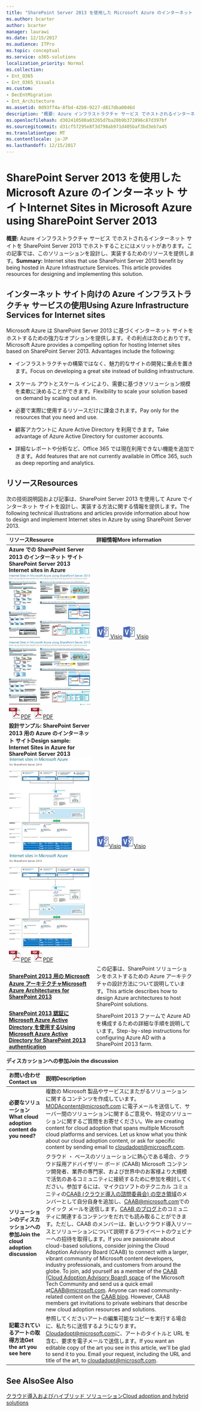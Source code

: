 ```yaml
---
title: "SharePoint Server 2013 を使用した Microsoft Azure のインターネット サイト"
ms.author: bcarter
author: bcarter
manager: laurawi
ms.date: 12/15/2017
ms.audience: ITPro
ms.topic: conceptual
ms.service: o365-solutions
localization_priority: Normal
ms.collection:
- Ent_O365
- Ent_O365_Visuals
ms.custom:
- DecEntMigration
- Ent_Architecture
ms.assetid: 0d93ff4a-8fbd-42b8-9227-d817dba0046d
description: "概要: Azure インフラストラクチャ サービス でホストされるインターネット サイトを SharePoint Server 2013 でホストすることにはメリットがあります。この記事では、このソリューションを設計し、実装するためのリソースを提供します。"
ms.openlocfilehash: d302410580a03265d7ba20b9b372896c87d397bf
ms.sourcegitcommit: d31cf57295e8f3d798ab971d405baf3bd3eb7a45
ms.translationtype: MT
ms.contentlocale: ja-JP
ms.lasthandoff: 12/15/2017
---
```

# <a name="internet-sites-in-microsoft-azure-using-sharepoint-server-2013"></a><span data-ttu-id="20750-104">SharePoint Server 2013 を使用した Microsoft Azure のインターネット サイト</span><span class="sxs-lookup"><span data-stu-id="20750-104">Internet Sites in Microsoft Azure using SharePoint Server 2013</span></span>

 <span data-ttu-id="20750-p102">**概要:** Azure インフラストラクチャ サービス でホストされるインターネット サイトを SharePoint Server 2013 でホストすることにはメリットがあります。この記事では、このソリューションを設計し、実装するためのリソースを提供します。</span><span class="sxs-lookup"><span data-stu-id="20750-p102">**Summary:** Internet sites that use SharePoint Server 2013 benefit by being hosted in Azure Infrastructure Services. This article provides resources for designing and implementing this solution.</span></span>
  
## <a name="using-azure-infrastructure-services-for-internet-sites"></a><span data-ttu-id="20750-107">インターネット サイト向けの Azure インフラストラクチャ サービスの使用</span><span class="sxs-lookup"><span data-stu-id="20750-107">Using Azure Infrastructure Services for Internet sites</span></span>

<span data-ttu-id="20750-p103">Microsoft Azure は SharePoint Server 2013 に基づくインターネット サイトをホストするための強力なオプションを提供します。その利点は次のとおりです。</span><span class="sxs-lookup"><span data-stu-id="20750-p103">Microsoft Azure provides a compelling option for hosting Internet sites based on SharePoint Server 2013. Advantages include the following:</span></span>
  
- <span data-ttu-id="20750-110">インフラストラクチャの構築ではなく、魅力的なサイトの開発に重点を置きます。</span><span class="sxs-lookup"><span data-stu-id="20750-110">Focus on developing a great site instead of building infrastructure.</span></span>
    
- <span data-ttu-id="20750-111">スケール アウトとスケール インにより、需要に基づきソリューション規模を柔軟に決めることができます。</span><span class="sxs-lookup"><span data-stu-id="20750-111">Flexibility to scale your solution based on demand by scaling out and in.</span></span>
    
- <span data-ttu-id="20750-112">必要で実際に使用するリソースだけに課金されます。</span><span class="sxs-lookup"><span data-stu-id="20750-112">Pay only for the resources that you need and use.</span></span>
    
- <span data-ttu-id="20750-113">顧客アカウントに Azure Active Directory を利用できます。</span><span class="sxs-lookup"><span data-stu-id="20750-113">Take advantage of Azure Active Directory for customer accounts.</span></span>
    
- <span data-ttu-id="20750-114">詳細なレポートや分析など、Office 365 では現在利用できない機能を追加できます。</span><span class="sxs-lookup"><span data-stu-id="20750-114">Add features that are not currently available in Office 365, such as deep reporting and analytics.</span></span>
    
## <a name="resources"></a><span data-ttu-id="20750-115">リソース</span><span class="sxs-lookup"><span data-stu-id="20750-115">Resources</span></span>

<span data-ttu-id="20750-116">次の技術説明図および記事は、SharePoint Server 2013 を使用して Azure でインターネット サイトを設計し、実装する方法に関する情報を提供します。</span><span class="sxs-lookup"><span data-stu-id="20750-116">The following technical illustrations and articles provide information about how to design and implement Internet sites in Azure by using SharePoint Server 2013.</span></span>
  
|<span data-ttu-id="20750-117">**リソース**</span><span class="sxs-lookup"><span data-stu-id="20750-117">**Resource**</span></span>|<span data-ttu-id="20750-118">**詳細情報**</span><span class="sxs-lookup"><span data-stu-id="20750-118">**More information**</span></span>|
|:-----|:-----|
|<span data-ttu-id="20750-119">**Azure での SharePoint Server 2013 のインターネット サイト**</span><span class="sxs-lookup"><span data-stu-id="20750-119">**SharePoint Server 2013 Internet sites in Azure**</span></span> <br/> <span data-ttu-id="20750-120">[![SharePoint を使用した Azure のインターネット サイトのイメージ](images/MS_AZ_SPInternetSites.jpg)          ](https://go.microsoft.com/fwlink/p/?LinkId=392552)</span><span class="sxs-lookup"><span data-stu-id="20750-120">[![Image of Internet sites in Azure using SharePoint](images/MS_AZ_SPInternetSites.jpg)          ](https://go.microsoft.com/fwlink/p/?LinkId=392552)</span></span> <br/> <span data-ttu-id="20750-121">![PDF ファイル](images/ITPro_Other_PDFicon.png)[PDF](https://go.microsoft.com/fwlink/p/?LinkId=392552)</span><span class="sxs-lookup"><span data-stu-id="20750-121">![PDF file](images/ITPro_Other_PDFicon.png)[PDF](https://go.microsoft.com/fwlink/p/?LinkId=392552)</span></span> |<span data-ttu-id="20750-122">[![Visio ファイル](images/ITPro_Other_VisioIcon.jpg)          ](https://go.microsoft.com/fwlink/p/?LinkId=392551)[Visio](https://go.microsoft.com/fwlink/p/?LinkId=392551)</span><span class="sxs-lookup"><span data-stu-id="20750-122">[![Visio file](images/ITPro_Other_VisioIcon.jpg)          ](https://go.microsoft.com/fwlink/p/?LinkId=392551)[Visio](https://go.microsoft.com/fwlink/p/?LinkId=392551)</span></span> <br/> |<span data-ttu-id="20750-123">このアーキテクチャ モデルは、Azure のインターネット サイトの主要な設計活動および推奨されるアーキテクチャの選択肢の概要を説明しています。</span><span class="sxs-lookup"><span data-stu-id="20750-123">This architecture model outlines key design activities and recommended architecture choices for Internet sites in Azure.</span></span>  <br/> |
|<span data-ttu-id="20750-124">**設計サンプル: SharePoint Server 2013 用の Azure のインターネット サイト**</span><span class="sxs-lookup"><span data-stu-id="20750-124">**Design sample: Internet Sites in Azure for SharePoint Server 2013**</span></span> <br/> <span data-ttu-id="20750-125">[![設計サンプルのイメージ: Microsoft Azure for SharePoint 2013 のインターネット サイト](images/MS_AZ_InternetSitesDesignSample.jpg)          ](https://go.microsoft.com/fwlink/p/?LinkId=392549)</span><span class="sxs-lookup"><span data-stu-id="20750-125">[![Image of the Design sample: Internet sites in Microsoft Azure for SharePoint 2013](images/MS_AZ_InternetSitesDesignSample.jpg)          ](https://go.microsoft.com/fwlink/p/?LinkId=392549)</span></span> <br/> <span data-ttu-id="20750-126">![PDF ファイル](images/ITPro_Other_PDFicon.png)[PDF](https://go.microsoft.com/fwlink/p/?LinkId=392549)</span><span class="sxs-lookup"><span data-stu-id="20750-126">![PDF file](images/ITPro_Other_PDFicon.png)[PDF](https://go.microsoft.com/fwlink/p/?LinkId=392549)</span></span> |<span data-ttu-id="20750-127">![Visio ファイル](images/ITPro_Other_VisioIcon.jpg)[Visio](https://go.microsoft.com/fwlink/p/?LinkId=392548)</span><span class="sxs-lookup"><span data-stu-id="20750-127">![Visio file](images/ITPro_Other_VisioIcon.jpg)[Visio](https://go.microsoft.com/fwlink/p/?LinkId=392548)</span></span> <br/> |<span data-ttu-id="20750-128">独自のアーキテクチャの開始点としてこの設計サンプルをご利用ください。</span><span class="sxs-lookup"><span data-stu-id="20750-128">Use this design sample as a starting point for your own architecture.</span></span>  <br/> |
|<span data-ttu-id="20750-129">**[SharePoint 2013 用の Microsoft Azure アーキテクチャ](microsoft-azure-architectures-for-sharepoint-2013.md)**</span><span class="sxs-lookup"><span data-stu-id="20750-129">**[Microsoft Azure Architectures for SharePoint 2013](microsoft-azure-architectures-for-sharepoint-2013.md)**</span></span> <br/> |<span data-ttu-id="20750-130">この記事は、SharePoint ソリューションをホストするための Azure アーキテクチャの設計方法について説明しています。</span><span class="sxs-lookup"><span data-stu-id="20750-130">This article describes how to design Azure architectures to host SharePoint solutions.</span></span>  <br/> |
|<span data-ttu-id="20750-131">**[SharePoint 2013 認証に Microsoft Azure Active Directory を使用する](using-microsoft-azure-active-directory-for-sharepoint-2013-authentication.md)**</span><span class="sxs-lookup"><span data-stu-id="20750-131">**[Using Microsoft Azure Active Directory for SharePoint 2013 authentication](using-microsoft-azure-active-directory-for-sharepoint-2013-authentication.md)**</span></span> <br/> |<span data-ttu-id="20750-132">SharePoint 2013 ファームで Azure AD を構成するための詳細な手順を説明しています。</span><span class="sxs-lookup"><span data-stu-id="20750-132">Step-by-step instructions for configuring Azure AD with a SharePoint 2013 farm.</span></span>  <br/> |
   
<span data-ttu-id="20750-133">**ディスカッションへの参加**</span><span class="sxs-lookup"><span data-stu-id="20750-133">**Join the discussion**</span></span>

|<span data-ttu-id="20750-134">**お問い合わせ**</span><span class="sxs-lookup"><span data-stu-id="20750-134">**Contact us**</span></span>|<span data-ttu-id="20750-135">**説明**</span><span class="sxs-lookup"><span data-stu-id="20750-135">**Description**</span></span>|
|:-----|:-----|
|<span data-ttu-id="20750-136">**必要なソリューション**</span><span class="sxs-lookup"><span data-stu-id="20750-136">**What cloud adoption content do you need?**</span></span> <br/> |<span data-ttu-id="20750-p104">複数の Microsoft 製品やサービスにまたがるソリューションに関するコンテンツを作成しています。[MODAcontent@microsoft.com](mailto:cloudadopt@microsoft.com?Subject=[Cloud%20Adoption%20Content%20Feedback]:%20) に電子メールを送信して、サーバー間のソリューションに関するご意見や、特定のソリューションに関するご質問をお寄せください。</span><span class="sxs-lookup"><span data-stu-id="20750-p104">We are creating content for cloud adoption that spans multiple Microsoft cloud platforms and services. Let us know what you think about our cloud adoption content, or ask for specific content by sending email to [cloudadopt@microsoft.com](mailto:cloudadopt@microsoft.com?Subject=[Cloud%20Adoption%20Content%20Feedback]:%20).  </span></span><br/> |
|<span data-ttu-id="20750-139">**ソリューションのディスカッションへの参加**</span><span class="sxs-lookup"><span data-stu-id="20750-139">**Join the cloud adoption discussion**</span></span> <br/> |<span data-ttu-id="20750-p105">クラウド ・ ベースのソリューションに熱心である場合、クラウド採用アドバイザリー ボード (CAAB) Microsoft コンテンツ開発者、業界の専門家、および世界中のお客様より大規模で活気のあるコミュニティに接続するために参加を検討してください。参加するには、マイクロソフトのテクニカル コミュニティの[CAAB (クラウド導入の諮問委員会) の空き領域](https://aka.ms/caab)のメンバーとして自分自身を追加し、[CAAB@microsoft.com](mailto:caab@microsoft.com?Subject=I%20just%20joined%20the%20Cloud%20Adoption%20Advisory%20Board!)でのクイック メールを送信します。[CAAB のブログ](https://blogs.technet.com/b/solutions_advisory_board/)上のコミュニティに関連するコンテンツをだれでも読み取ることができます。ただし、CAAB のメンバーは、新しいクラウド導入リソースとソリューションについて説明するプライベートのウェビナーへの招待を取得します。</span><span class="sxs-lookup"><span data-stu-id="20750-p105">If you are passionate about cloud-based solutions, consider joining the Cloud Adoption Advisory Board (CAAB) to connect with a larger, vibrant community of Microsoft content developers, industry professionals, and customers from around the globe. To join, add yourself as a member of the [CAAB (Cloud Adoption Advisory Board) space](https://aka.ms/caab) of the Microsoft Tech Community and send us a quick email at[CAAB@microsoft.com](mailto:caab@microsoft.com?Subject=I%20just%20joined%20the%20Cloud%20Adoption%20Advisory%20Board!). Anyone can read community-related content on the [CAAB blog](https://blogs.technet.com/b/solutions_advisory_board/). However, CAAB members get invitations to private webinars that describe new cloud adoption resources and solutions.  </span></span><br/> |
|<span data-ttu-id="20750-143">**記載されているアートの取得方法**</span><span class="sxs-lookup"><span data-stu-id="20750-143">**Get the art you see here**</span></span> <br/> |<span data-ttu-id="20750-p106">参照してくださいアートの編集可能なコピーを実行する場合に、私たちに送信するようになります。[Cloudadopt@microsoft.com](mailto:cloudadopt@microsoft.com?subject=[Art%20Request]:%20)に、アートのタイトルと URL を含む、要求を電子メールで送信します。</span><span class="sxs-lookup"><span data-stu-id="20750-p106">If you want an editable copy of the art you see in this article, we'll be glad to send it to you. Email your request, including the URL and title of the art, to [cloudadopt@microsoft.com](mailto:cloudadopt@microsoft.com?subject=[Art%20Request]:%20).  </span></span><br/> |
   
## <a name="see-also"></a><span data-ttu-id="20750-146">See Also</span><span class="sxs-lookup"><span data-stu-id="20750-146">See Also</span></span>

[<span data-ttu-id="20750-147">クラウド導入およびハイブリッド ソリューション</span><span class="sxs-lookup"><span data-stu-id="20750-147">Cloud adoption and hybrid solutions</span></span>](cloud-adoption-and-hybrid-solutions.md)



